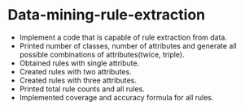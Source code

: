 # Data-mining-rule-extraction

* Implement a code that is capable of rule extraction from data.
* Printed number of classes, number of attributes and generate all possible combinations of attributes(twice, triple).
* Obtained rules with single attribute.
* Created rules with two attributes.
* Created rules with three attributes.
* Printed total rule counts and all rules.
* Implemented coverage and accuracy formula for all rules.
